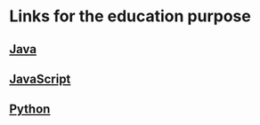 # Links for the education purpose

## [Java](Java.md)

## [JavaScript](JavaScript.md)

## [Python](Python.md)